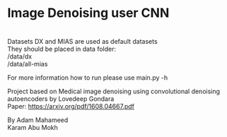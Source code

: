 # Image Denoising user CNN
#
Datasets DX and MIAS are used as default datasets  
They should be placed in data folder:  
/data/dx  
/data/all-mias  
  
For more information how to run please use main.py -h
  
Project based on Medical image denoising using convolutional denoising autoencoders by Lovedeep Gondara  
Paper: https://arxiv.org/pdf/1608.04667.pdf  
  
By Adam Mahameed  
Karam Abu Mokh
